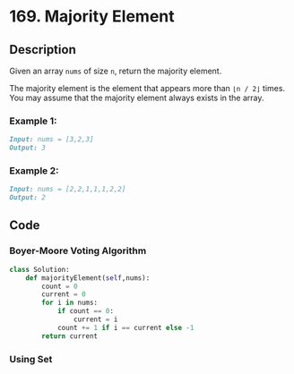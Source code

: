 # 169. Majority Element

## Description

Given an array `nums` of size `n`, return the majority element.

The majority element is the element that appears more than `⌊n / 2⌋` times. You may assume that the majority element always exists in the array.

 

### Example 1:
``` md
Input: nums = [3,2,3]
Output: 3
```
### Example 2:
```md
Input: nums = [2,2,1,1,1,2,2]
Output: 2
```

## Code
### Boyer-Moore Voting Algorithm
```py
class Solution:
    def majorityElement(self,nums):
        count = 0
        current = 0
        for i in nums:
            if count == 0:
                current = i
            count += 1 if i == current else -1
        return current
```

### Using Set
```py

```